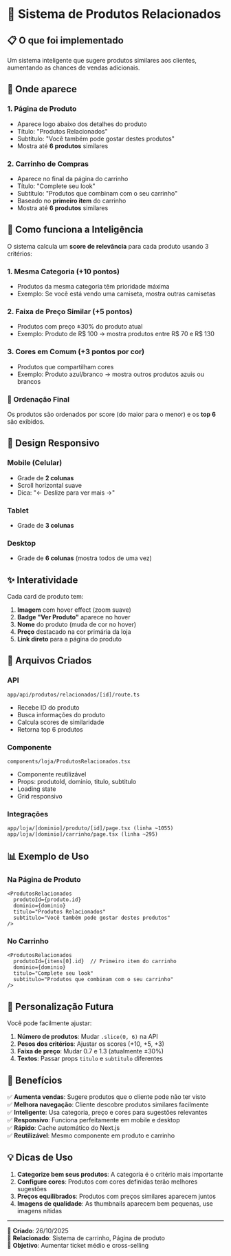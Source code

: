 # 🎯 Sistema de Produtos Relacionados

## 📋 O que foi implementado

Um sistema inteligente que sugere produtos similares aos clientes, aumentando as chances de vendas adicionais.

## 🌟 Onde aparece

### 1. **Página de Produto**
- Aparece logo abaixo dos detalhes do produto
- Título: "Produtos Relacionados"
- Subtítulo: "Você também pode gostar destes produtos"
- Mostra até **6 produtos** similares

### 2. **Carrinho de Compras**
- Aparece no final da página do carrinho
- Título: "Complete seu look"
- Subtítulo: "Produtos que combinam com o seu carrinho"
- Baseado no **primeiro item** do carrinho
- Mostra até **6 produtos** similares

## 🧠 Como funciona a Inteligência

O sistema calcula um **score de relevância** para cada produto usando 3 critérios:

### 1. **Mesma Categoria** (+10 pontos)
- Produtos da mesma categoria têm prioridade máxima
- Exemplo: Se você está vendo uma camiseta, mostra outras camisetas

### 2. **Faixa de Preço Similar** (+5 pontos)
- Produtos com preço ±30% do produto atual
- Exemplo: Produto de R$ 100 → mostra produtos entre R$ 70 e R$ 130

### 3. **Cores em Comum** (+3 pontos por cor)
- Produtos que compartilham cores
- Exemplo: Produto azul/branco → mostra outros produtos azuis ou brancos

### 🎯 Ordenação Final
Os produtos são ordenados por score (do maior para o menor) e os **top 6** são exibidos.

## 🎨 Design Responsivo

### Mobile (Celular)
- Grade de **2 colunas**
- Scroll horizontal suave
- Dica: "← Deslize para ver mais →"

### Tablet
- Grade de **3 colunas**

### Desktop
- Grade de **6 colunas** (mostra todos de uma vez)

## ✨ Interatividade

Cada card de produto tem:

1. **Imagem** com hover effect (zoom suave)
2. **Badge "Ver Produto"** aparece no hover
3. **Nome** do produto (muda de cor no hover)
4. **Preço** destacado na cor primária da loja
5. **Link direto** para a página do produto

## 🔧 Arquivos Criados

### API
```
app/api/produtos/relacionados/[id]/route.ts
```
- Recebe ID do produto
- Busca informações do produto
- Calcula scores de similaridade
- Retorna top 6 produtos

### Componente
```
components/loja/ProdutosRelacionados.tsx
```
- Componente reutilizável
- Props: produtoId, dominio, titulo, subtitulo
- Loading state
- Grid responsivo

### Integrações
```
app/loja/[dominio]/produto/[id]/page.tsx (linha ~1055)
app/loja/[dominio]/carrinho/page.tsx (linha ~295)
```

## 📊 Exemplo de Uso

### Na Página de Produto
```tsx
<ProdutosRelacionados
  produtoId={produto.id}
  dominio={dominio}
  titulo="Produtos Relacionados"
  subtitulo="Você também pode gostar destes produtos"
/>
```

### No Carrinho
```tsx
<ProdutosRelacionados
  produtoId={itens[0].id}  // Primeiro item do carrinho
  dominio={dominio}
  titulo="Complete seu look"
  subtitulo="Produtos que combinam com o seu carrinho"
/>
```

## 🎯 Personalização Futura

Você pode facilmente ajustar:

1. **Número de produtos**: Mudar `.slice(0, 6)` na API
2. **Pesos dos critérios**: Ajustar os scores (+10, +5, +3)
3. **Faixa de preço**: Mudar 0.7 e 1.3 (atualmente ±30%)
4. **Textos**: Passar props `titulo` e `subtitulo` diferentes

## 🚀 Benefícios

✅ **Aumenta vendas**: Sugere produtos que o cliente pode não ter visto  
✅ **Melhora navegação**: Cliente descobre produtos similares facilmente  
✅ **Inteligente**: Usa categoria, preço e cores para sugestões relevantes  
✅ **Responsivo**: Funciona perfeitamente em mobile e desktop  
✅ **Rápido**: Cache automático do Next.js  
✅ **Reutilizável**: Mesmo componente em produto e carrinho  

## 💡 Dicas de Uso

1. **Categorize bem seus produtos**: A categoria é o critério mais importante
2. **Configure cores**: Produtos com cores definidas terão melhores sugestões
3. **Preços equilibrados**: Produtos com preços similares aparecem juntos
4. **Imagens de qualidade**: As thumbnails aparecem bem pequenas, use imagens nítidas

---

📅 **Criado**: 26/10/2025  
🔗 **Relacionado**: Sistema de carrinho, Página de produto  
🎯 **Objetivo**: Aumentar ticket médio e cross-selling
